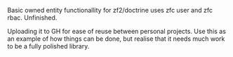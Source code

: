 Basic owned entity functionallity for zf2/doctrine uses zfc user and zfc rbac. Unfinished.

Uploading it to GH for ease of reuse between personal projects. Use this as an example of how things can be done, but
realise that it needs much work to be a fully polished library.
